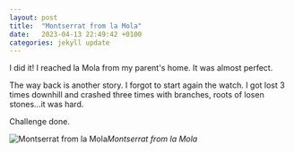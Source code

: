 ```yaml
---
layout: post
title:  "Montserrat from la Mola"
date:   2023-04-13 22:49:42 +0100
categories: jekyll update
---
```


I did it! I reached la Mola from my parent's home. It was almost perfect.  

The way back is another story. I forgot to start again the watch. I got lost 3 times downhill and crashed three times with branches, roots of losen stones...it was hard.

Challenge done.


![Montserrat from la Mola](https://lh3.googleusercontent.com/_GOI6muhY80yWOogo8mzDNyHf3-zHXH7Vu4PbDi5UthY35pRjoImx1gAVHDwvk3LTV7tp0kc7SlIUghrQsVHdlGVnVXVahfDfk-YcPf0bbEtZoj3ZmI4H3-Q3rfdRixh6iedJLju_w=w2400)*Montserrat from la Mola*&nbsp;



[jekyll-docs]: https://jekyllrb.com/docs/home
[jekyll-gh]:   https://github.com/jekyll/jekyll
[jekyll-talk]: https://talk.jekyllrb.com/

